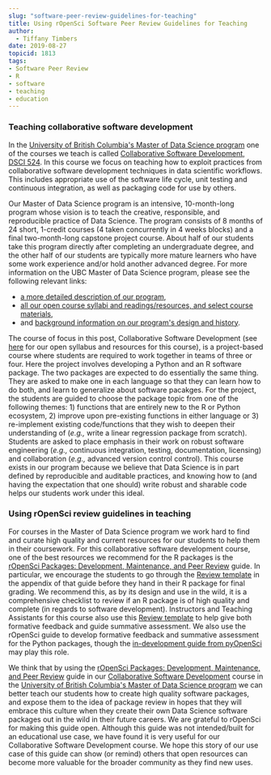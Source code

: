 ```yaml
---
slug: "software-peer-review-guidelines-for-teaching"
title: Using rOpenSci Software Peer Review Guidelines for Teaching
author:
  - Tiffany Timbers
date: 2019-08-27
topicid: 1813
tags:
- Software Peer Review
- R
- software
- teaching
- education
---
```


### Teaching collaborative software development
In the [University of British Columbia's Master of Data Science program](https://ubc-mds.github.io/about/) one of the courses we teach is called [Collaborative Software Development, DSCI 524](https://github.com/UBC-MDS/DSCI_524_collab-sw-dev). In this course we focus on teaching how to exploit practices from collaborative software development techniques in data scientific workflows. This includes appropriate use of the software life cycle, unit testing and continuous integration, as well as packaging code for use by others. 

Our Master of Data Science program is an intensive, 10-month-long program whose vision is to teach the creative, responsible, and reproducible practice of Data Science. The program consists of 8 months of 24 short, 1-credit courses (4 taken concurrently in 4 weeks blocks) and a final two-month-long capstone project course. About half of our students take this program directly after completing an undergraduate degree, and the other half of our students are typically more mature learners who have some work experience and/or hold another advanced degree. For more information on the UBC Master of Data Science program, please see the following relevant links:

- [a more detailed description of our program](https://ubc-mds.github.io/about/), 
- [all our open course syllabi and readings/resources, and select course materials](https://ubc-mds.github.io/public/), 
- and [background information on our program's design and history](https://ubc-mds.github.io/2019-02-19-designing-mds/).

The course of focus in this post, Collaborative Software Development (see [here](https://github.com/UBC-MDS/DSCI_524_collab-sw-dev) for our open syllabus and resources for this course), is a project-based course where students are required to work together in teams of three or four. Here the project involves developing a Python and an R software package. The two packages are expected to do essentially the same thing. They are asked to make one in each language so that they can learn how to do both, and learn to generalize about software pacakges. For the project, the students are guided to choose the package topic from one of the following themes: 1) functions that are entirely new to the R or Python ecosystem, 2) improve upon pre-existing functions in either language or 3) re-implement existing code/functions that they wish to deepen their understanding of (*e.g.,* write a linear regression package from scratch). Students are asked to place emphasis in their work on robust software engineering (*e.g.,* continuous integration, testing, documentation, licensing) and collaboration (*e.g.,* advanced version control control). This course exists in our program because we believe that Data Science is in part defined by reproducible and auditable practices, and knowing how to (and having the expectation that one should) write robust and sharable code helps our students work under this ideal. 

### Using rOpenSci review guidelines in teaching
For courses in the Master of Data Science program we work hard to find and curate high quality and current resources for our students to help them in their coursework. For this collaborative software development course, one of the best resources we recommend for the R packages is the [rOpenSci Packages: Development, Maintenance, and Peer Review](https://devguide.ropensci.org/) guide. In particular, we encourage the students to go through the [Review template](https://devguide.ropensci.org/reviewtemplate.html) in the appendix of that guide before they hand in their R package for final grading. We recommend this, as by its design and use in the wild, it is a comprehensive checklist to review if an R package is of high quality and complete (in regards to software development). Instructors and Teaching Assistants for this course also use this [Review template](https://devguide.ropensci.org/reviewtemplate.html) to help give both formative feedback and guide summative assessment. We also use the rOpenSci guide to develop formative feedback and summative assessment for the Python packages, though the [in-development guide from pyOpenSci](https://www.pyopensci.org/dev_guide) may play this role. 

We think that by using the [rOpenSci Packages: Development, Maintenance, and Peer Review](https://devguide.ropensci.org/) guide in our [Collaborative Software Development](https://github.com/UBC-MDS/DSCI_524_collab-sw-dev) course in the [University of British Columbia's Master of Data Science program](https://ubc-mds.github.io/about/) we can better teach our students how to create high quality software packages, and expose them to the idea of package review in hopes that they will embrace this culture when they create their own Data Science software packages out in the wild in their future careers. We are grateful to rOpenSci for making this guide open. Although this guide was not intended/built for an educational use case, we have found it is very useful for our Collaborative Software Development course. We hope this story of our use case of this guide can show (or remind) others that open resources can become more valuable for the broader community as they find new uses. 




